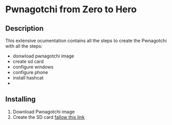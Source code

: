 # Pwnagotchi from Zero to Hero

## Description

This extensive ocumentation contains all the steps to create the Pwnagotchi with all the steps:
- donwload pwnagotchi image
- create sd card
- configure windows
- configure phone
- install hashcat
- 

## Installing 

1. Download Pwnagotchi image
2. Create the SD card [fallow this link](./docs/sd/README.md)